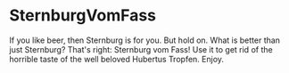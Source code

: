 # SternburgVomFass

If you like beer, then Sternburg is for you.
But hold on.
What is better than just Sternburg?
That's right: Sternburg vom Fass!
Use it to get rid of the horrible taste of the well beloved Hubertus Tropfen.
Enjoy.
